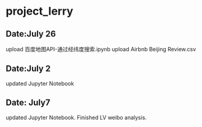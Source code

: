 # project_lerry

## Date:July 26
upload 百度地图API-通过经纬度搜索.ipynb
upload Airbnb Beijing Review.csv

## Date:July 2

updated Jupyter Notebook

## Date: July7

updated Jupyter Notebook. Finished LV weibo analysis.
